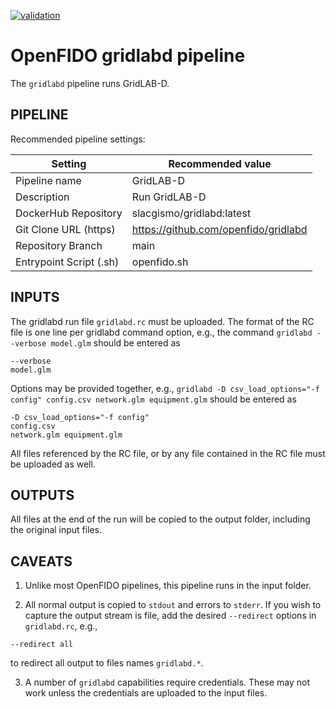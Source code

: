 [![validation](https://github.com/openfido/gridlabd/actions/workflows/main.yml/badge.svg)](https://github.com/openfido/gridlabd/actions/workflows/main.yml)

OpenFIDO gridlabd pipeline
==========================

The `gridlabd` pipeline runs GridLAB-D.

PIPELINE
--------

Recommended pipeline settings:

| Setting                 | Recommended value
| ----------------------- | -----------------
| Pipeline name           | GridLAB-D
| Description             | Run GridLAB-D
| DockerHub Repository    | slacgismo/gridlabd:latest
| Git Clone URL (https)   | https://github.com/openfido/gridlabd
| Repository Branch       | main
| Entrypoint Script (.sh) | openfido.sh

INPUTS
------

The gridlabd run file `gridlabd.rc` must be uploaded. The format of the RC file is one line per
gridlabd command option, e.g., the command `gridlabd --verbose model.glm` should be entered as

~~~
--verbose
model.glm
~~~

Options may be provided together, e.g., `gridlabd -D csv_load_options="-f config" config.csv network.glm equipment.glm` should be entered as

~~~
-D csv_load_options="-f config"
config.csv
network.glm equipment.glm
~~~

All files referenced by the RC file, or by any file contained in the RC file must be uploaded as well.

OUTPUTS
-------

All files at the end of the run will be copied to the output folder, including the original input files.

CAVEATS
-------

1. Unlike most OpenFIDO pipelines, this pipeline runs in the input folder.

2. All normal output is copied to `stdout` and errors to `stderr`.  If you wish to capture the output stream is file, add the desired `--redirect` options in `gridlabd.rc`, e.g.,

~~~
--redirect all
~~~

to redirect all output to files names `gridlabd.*`.

3. A number of `gridlabd` capabilities require credentials.  These may not work unless the credentials are uploaded to the input files.

